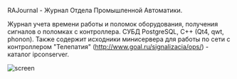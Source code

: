RAJournal - Журнал Отдела Промышленной Автоматики.

Журнал учета времени работы и поломок оборудования, получения сигналов о поломках с контроллера. СУБД PostgreSQL, C++ (Qt4, qwt, phonon). 
Также содержит исходники минисервера для работы по сети с контроллером "Телепатия" (http://www.goal.ru/signalizacia/ops/) - каталог ipconserver.

![screen](https://cloud.githubusercontent.com/assets/1208782/15404161/e6ed41bc-1e04-11e6-9574-4ef058437e69.png)

